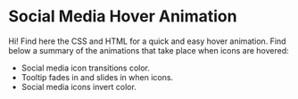 # Social Media Hover Animation

Hi! Find here the CSS and HTML for a quick and easy hover animation. Find below a summary of the animations that take place when icons are hovered:
- Social media icon transitions color.
- Tooltip fades in and slides in when icons.
- Social media icons invert color.
